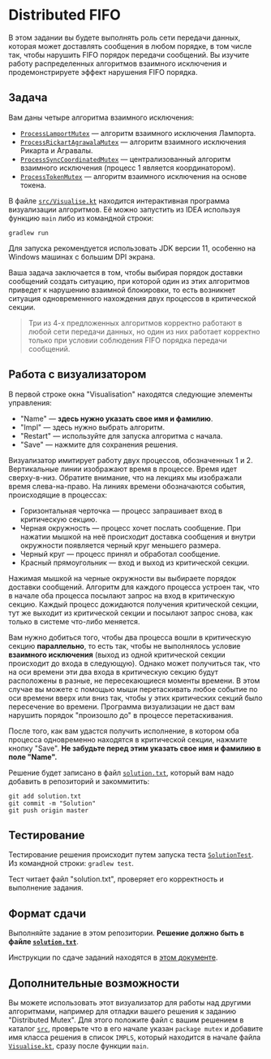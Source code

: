 ﻿# Distributed FIFO

В этом задании вы будете выполнять роль сети передачи данных, которая может доставлять сообщения
в любом порядке, в том числе так, чтобы нарушить FIFO порядок передачи сообщений. 
Вы изучите работу распределенных алгоритмов взаимного исключения и продемонстрируете эффект нарушения FIFO порядка. 

## Задача

Вам даны четыре алгоритма взаимного исключения:

* [`ProcessLamportMutex`](src/ProcessLamportMutex.kt) &mdash; алгоритм взаимного исключения Лампорта.
* [`ProcessRickartAgrawalaMutex`](src/ProcessRickartAgrawalaMutex.kt) &mdash; алгоритм взаимного исключения Рикарта и Агравалы.
* [`ProcessSyncCoordinatedMutex`](src/ProcessSyncCoordinatedMutex.kt) &mdash; централизованный алгоритм взаимного исключения (процесс 1 является координатором).
* [`ProcessTokenMutex`](src/ProcessTokenMutex.kt) &mdash; алгоритм взаимного исключения на основе токена.

В файле [`src/Visualise.kt`](src/Visualise.kt) находится интерактивная программа визуализации алгоритмов. 
Её можно запустить из IDEA используя функцию `main` либо из командной строки: 

```shell script
gradlew run
```

Для запуска рекомендуется использовать JDK версии 11, особенно на Windows машинах с большим DPI экрана. 

Ваша задача заключается в том, чтобы выбирая порядок доставки сообщений создать ситуацию, при которой один
из этих алгоритмов приведет к нарушению взаимной блокировки, то есть возникнет ситуация одновременного
нахождения двух процессов в критической секции.

> Три из 4-х предложенных алгоритмов корректно работают в любой сети передачи данных, но один из них
> работает корректно только при условии соблюдения FIFO порядка передачи сообщений. 

## Работа с визуализатором

В первой строке окна "Visualisation" находятся следующие элементы управления:

* "Name" &mdash; **здесь нужно указать свое имя и фамилию**.
* "Impl" &mdash; здесь нужно выбрать алгоритм. 
* "Restart" &mdash; используйте для запуска алгоритма с начала. 
* "Save" &mdash; нажмите для сохранения решения.

Визуализатор имитирует работу двух процессов, обозначенных 1 и 2. Вертикальные линии изображают
время в процессе. Время идет сверху-в-низ. Обратите внимание, что на лекциях мы изображали время слева-на-право.
На линиях времени обозначаются события, происходящие в процессах:

* Горизонтальная черточка &mdash; процесс запрашивает вход в критическую секцию.
* Черная окружность &mdash; процесс хочет послать сообщение. При нажатии мышкой на неё происходит доставка сообщения и внутри окружности появляется черный круг меньшего размера. 
* Черный круг &mdash; процесс принял и обработал сообщение. 
* Красный прямоугольник &mdash; вход и выход из критической секции.

Нажимая мышкой на черные окружности вы выбираете порядок доставки сообщений. Алгоритм для каждого процесса устроен так,
что в начале оба процесса посылают запрос на вход в критическую секцию. Каждый процесс дожидаются получения критической
секции, тут же выходит из критической секции и посылают запрос снова, как только в системе что-либо меняется.

Вам нужно добиться того, чтобы два процесса вошли в критическую секцию **параллельно**, то есть так, чтобы не выполнялось
условие **взаимного исключения** (выход из одной критической секции происходит до входа в следующую). 
Однако может получиться так, что на оси времени эти два входа в критическую секцию будут расположены в разные,
не пересекающиеся моменты времени. В этом случае вы можете с помощью мыши перетаскивать любое событие по оси
времени вверх или вниз так, чтобы у этих критических секций было пересечение во времени. 
Программа визуализации не даст вам нарушить порядок "произошло до" в процессе перетаскивания. 

После того, как вам удастся получить исполнение, в котором оба процесса одновременно находятся в критической
секции, нажмите кнопку "Save". **Не забудьте перед этим указать свое имя и фамилию в поле "Name".**

Решение будет записано в файл [`solution.txt`](solution.txt), который вам
надо добавить в репозиторий и закоммитить:

```shell script
git add solution.txt
git commit -m "Solution"
git push origin master
```

## Тестирование

Тестирование решения происходит путем запуска теста [`SolutionTest`](test/SolutionTest.kt). 
Из командной строки: `gradlew test`. 

Тест читает файл "solution.txt", проверяет его корректность и выполнение задания. 

## Формат сдачи

Выполняйте задание в этом репозитории. 
**Решение должно быть в файле [`solution.txt`](solution.txt)**.

Инструкции по сдаче заданий находятся в 
[этом документе](https://docs.google.com/document/d/1GQ0OI_OBkj4kyOvhgRXfacbTI9huF4XJDMOct0Lh5og). 

## Дополнительные возможности

Вы можете использовать этот визуализатор для работы над другими алгоритмами, например для отладки вашего
решения к заданию "Distributed Mutex". Для этого положите файл с вашим решением в каталог [`src`](src/),
проверьте что в его начале указан `package mutex` и добавите имя класса решения в список `IMPLS`, который
находится в начале файла [`Visualise.kt`](src/Visualise.kt), сразу после функции `main`.